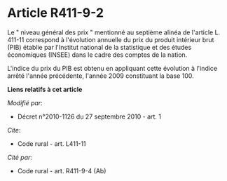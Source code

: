 # Article R411-9-2

Le " niveau général des prix " mentionné au septième alinéa de l'article L. 411-11 correspond à l'évolution annuelle du prix
du produit intérieur brut (PIB) établie par l'Institut national de la statistique et des études économiques (INSEE) dans le
cadre des comptes de la nation.

L'indice du prix du PIB est obtenu en appliquant cette évolution à l'indice arrêté l'année précédente, l'année 2009
constituant la base 100.

**Liens relatifs à cet article**

_Modifié par_:

  - Décret n°2010-1126 du 27 septembre 2010 - art. 1

_Cite_:

  - Code rural - art. L411-11

_Cité par_:

  - Code rural - art. R411-9-4 (Ab)
